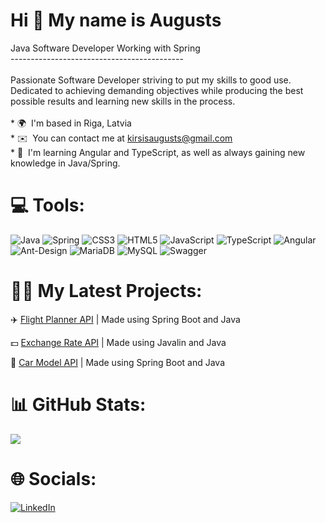 Hi 👋 My name is Augusts
========================

Java Software Developer Working with Spring<br>-------------------------------------------<br><br>Passionate Software Developer striving to put my skills to good use. Dedicated to achieving demanding objectives while producing the best possible results and learning new skills in the process.<br><br>* 🌍  I'm based in Riga, Latvia<br>* ✉️  You can contact me at [kirsisaugusts@gmail.com](mailto:kirsisaugusts@gmail.com)<br>* 🧠  I'm learning Angular and TypeScript, as well as always gaining new knowledge in Java/Spring.


# 💻 Tools:
![Java](https://img.shields.io/badge/java-%23ED8B00.svg?style=for-the-badge&logo=java&logoColor=white) ![Spring](https://img.shields.io/badge/spring-%236DB33F.svg?style=for-the-badge&logo=spring&logoColor=white) ![CSS3](https://img.shields.io/badge/css3-%231572B6.svg?style=for-the-badge&logo=css3&logoColor=white) ![HTML5](https://img.shields.io/badge/html5-%23E34F26.svg?style=for-the-badge&logo=html5&logoColor=white) ![JavaScript](https://img.shields.io/badge/javascript-%23323330.svg?style=for-the-badge&logo=javascript&logoColor=%23F7DF1E) ![TypeScript](https://img.shields.io/badge/typescript-%23007ACC.svg?style=for-the-badge&logo=typescript&logoColor=white) ![Angular](https://img.shields.io/badge/angular-%23DD0031.svg?style=for-the-badge&logo=angular&logoColor=white) ![Ant-Design](https://img.shields.io/badge/-AntDesign-%230170FE?style=for-the-badge&logo=ant-design&logoColor=white) ![MariaDB](https://img.shields.io/badge/MariaDB-003545?style=for-the-badge&logo=mariadb&logoColor=white) ![MySQL](https://img.shields.io/badge/mysql-%2300f.svg?style=for-the-badge&logo=mysql&logoColor=white) ![Swagger](https://img.shields.io/badge/-Swagger-%23Clojure?style=for-the-badge&logo=swagger&logoColor=white)

# 👨‍💻 My Latest Projects:
✈️ [Flight Planner API](https://github.com/AugustsKir/flight-planner) | Made using Spring Boot and Java

💵 [Exchange Rate API](https://github.com/AugustsKir/exchange-rates) | Made using Javalin and Java

🚗 [Car Model API](https://github.com/AugustsKir/carmodels) | Made using Spring Boot and Java

# 📊 GitHub Stats:
![](https://github-readme-stats.vercel.app/api/top-langs/?username=AugustsKir&theme=dark&hide_border=false&include_all_commits=false&count_private=false&layout=compact)

# 🌐 Socials:
[![LinkedIn](https://img.shields.io/badge/LinkedIn-%230077B5.svg?logo=linkedin&logoColor=white)](www.linkedin.com/in/augusts-kirsis/) 
